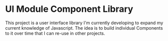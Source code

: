 
# UI Module Component Library

This project is a user interface library I'm currently developing to expand my current knowledge of Javascript. The idea is to build individual Components to it over time that I can re-use in other projects. 

